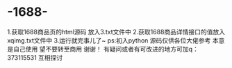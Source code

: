 # -1688-
1.获取1688商品页的html源码 放入3.txt文件中
2.获取1688商品详情接口的值放入xqimg.txt文件中
3.运行就完事儿了~
ps:初入python 源码仅供各位大佬参考 本意是自己使用 望不要转至商用 谢谢！ 有疑问或者有可改进的地方可加q：373115531 互相探讨
